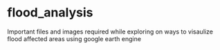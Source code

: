 # flood_analysis
Important files and images required while exploring on ways to visaulize flood affected areas using google earth engine
